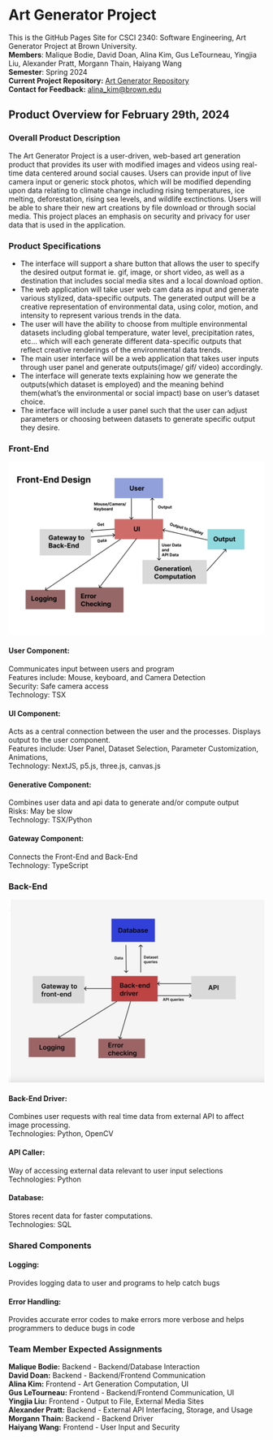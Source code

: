 # Art Generator Project
This is the GitHub Pages Site for CSCI 2340: Software Engineering, Art Generator Project at Brown University. <br />
**Members**: Malique Bodie, David Doan, Alina Kim, Gus LeTourneau, Yingjia Liu, Alexander Pratt, Morgann Thain, Haiyang Wang <br />
**Semester**: Spring 2024 <br />
**Current Project Repository:** [Art Generator Repository](https://github.com/newalina/art-gen)<br />
**Contact for Feedback:** alina_kim@brown.edu

## Product Overview for February 29th, 2024

### Overall Product Description
The Art Generator Project is a user-driven, web-based art generation product that provides its user with modified images and videos using real-time data centered around social causes. Users can provide input of live camera input or generic stock photos, which will be modified depending upon data relating to climate change including rising temperatures, ice melting, deforestation, rising sea levels, and wildlife exctinctions. Users will be able to share their new art creations by file download or through social media. This project places an emphasis on security and privacy for user data that is used in the application.

### Product Specifications
* The interface will support a share button that allows the user to specify the desired output format ie. gif, image, or short video, as well as a destination that includes social media sites and a local download option. <br />
* The web application will take user web cam data as input and generate various stylized, data-specific outputs. The generated output will be a creative representation of environmental data, using color, motion, and intensity to represent various trends in the data. <br />
* The user will have the ability to choose from multiple environmental datasets including global temperature, water level, precipitation rates, etc… which will each generate different data-specific outputs that reflect creative renderings of the environmental data trends. <br />
* The main user interface will be a web application that takes user inputs through user panel and generate outputs(image/ gif/ video) accordingly. <br />
* The interface will generate texts explaining how we generate the outputs(which dataset is employed) and the meaning behind them(what’s the environmental or social impact) base on user’s dataset choice. <br />
* The interface will include a user panel such that the user can adjust parameters or choosing between datasets to generate specific output they desire. <br />


### Front-End 

![Front End HLD](/img/Front-End-Figma.jpg)


#### User Component:
Communicates input between users and program <br />
Features include: Mouse, keyboard, and Camera Detection <br />
Security: Safe camera access <br />
Technology: TSX <br />

#### UI Component:
Acts as a central connection between the user and the processes. Displays output to the user component. <br />
Features include: User Panel, Dataset Selection, Parameter Customization, Animations, <br />
Technology: NextJS, p5.js, three.js, canvas.js <br />

#### Generative Component:
Combines user data and api data to generate and/or compute output <br />
Risks: May be slow <br />
Technology: TSX/Python <br />

#### Gateway Component:
Connects the Front-End and Back-End <br />
Technology: TypeScript <br />

### Back-End

![Back End HLD](/img/Back-End-Figma.jpg)
#### Back-End Driver:
Combines user requests with real time data from external API to affect image processing. <br />
Technologies: Python, OpenCV <br />

#### API Caller:
Way of accessing external data relevant to user input selections <br />
Technologies: Python <br />

#### Database:
Stores recent data for faster computations. <br />
Technologies: SQL <br />



### Shared Components
#### Logging:
Provides logging data to user and programs to help catch bugs <br />

#### Error Handling:
Provides accurate error codes to make errors more verbose and helps programmers to deduce bugs in code <br />



### Team Member Expected Assignments
**Malique Bodie:** Backend - Backend/Database Interaction <br />
**David Doan:** Backend - Backend/Frontend Communication <br />
**Alina Kim:** Frontend - Art Generation Computation, UI <br />
**Gus LeTourneau:** Frontend - Backend/Frontend Communication, UI <br />
**Yingjia Liu:** Frontend - Output to File, External Media Sites  <br />
**Alexander Pratt:** Backend - External API Interfacing, Storage, and Usage <br />
**Morgann Thain:** Backend - Backend Driver <br />
**Haiyang Wang:** Frontend - User Input and Security <br />
